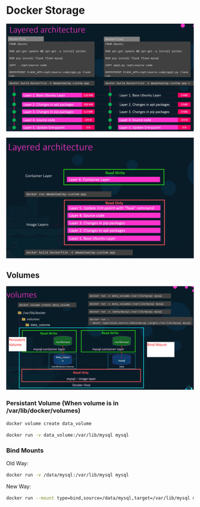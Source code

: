 # Docker Storage

![Docker Storage](../../images/docker-storage1.png)

![Docker Storage](../../images/docker-storage2.png)


## Volumes

![Docker Volume](../../images/docker-storage3.png)

### Persistant Volume (When volume is in /var/lib/docker/volumes)

```bash
docker volume create data_volume
```

```bash
docker run -v data_volume:/var/lib/mysql mysql
```

### Bind Mounts

Old Way:
```bash
docker run -v /data/mysql:/var/lib/mysql mysql
```

New Way:
```bash
docker run --mount type=bind,source=/data/mysql,target=/var/lib/mysql mysql
```